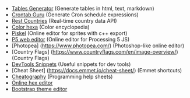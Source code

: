 * [Tables Generator](https://www.tablesgenerator.com/text_tables) (Generate tables in html, text, markdown)
* [Crontab Guru](https://crontab.guru/) (Generate Cron schedule expressions)
* [Rest Countries](https://restcountries.eu/) (Real-time country data API)
* [Color hexa](https://www.colorhexa.com/) (Color encyclopedia)
* [Piskel](https://www.piskelapp.com/) (Online editor for sprites with c++ export)
* [P5 web editor](https://editor.p5js.org/) (Online editor for Processing 5 JS)
* [Photopea] (https://www.photopea.com/) (Photoshop-like online editor)
* [Country Flags] (https://www.countryflags.com/en/image-overview/) (Country Flags)
* [DevTools Snippets](https://bgrins.github.io/devtools-snippets/) (Useful snippets for dev tools)
* [Cheat Sheet] (https://docs.emmet.io/cheat-sheet/) (Emmet shortcuts)
* [Cheatography](https://cheatography.com/programming/) (Programming help sheets)
* [Online hex editor](https://hexed.it/)
* [Bootstrap theme editor](https://pikock.github.io/bootstrap-magic/app/index.html#!/editor)
